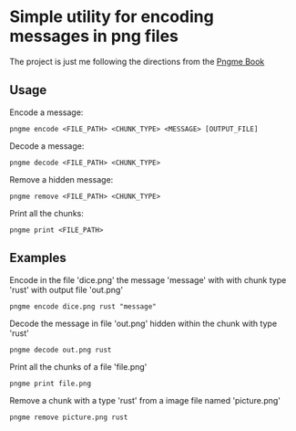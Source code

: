 # Simple utility for encoding messages in png files
The project is just me following the directions from the [Pngme Book](https://picklenerd.github.io/pngme_book/)

## Usage
Encode a message:
```
pngme encode <FILE_PATH> <CHUNK_TYPE> <MESSAGE> [OUTPUT_FILE]
```
Decode a message: 
```
pngme decode <FILE_PATH> <CHUNK_TYPE>
```
Remove a hidden message:
```
pngme remove <FILE_PATH> <CHUNK_TYPE>
```
Print all the chunks:
```
pngme print <FILE_PATH>
```

## Examples
Encode in the file 'dice.png' the message 'message' with with chunk type 'rust' with output file 'out.png'
```
pngme encode dice.png rust "message"
```
Decode the message in file 'out.png' hidden within the chunk with type 'rust'
```
pngme decode out.png rust
```
Print all the chunks of a file 'file.png'
```
pngme print file.png
```
Remove a chunk with a type 'rust' from a image file named 'picture.png'
```
pngme remove picture.png rust
```
